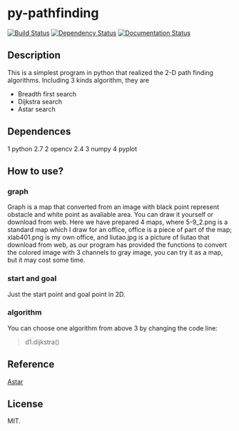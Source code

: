 # py-pathfinding

[![Build Status](https://travis-ci.org/qiao/PathFinding.js.svg?branch=master)](https://travis-ci.org/qiao/PathFinding.js)
[![Dependency Status](https://david-dm.org/qiao/pathfinding.js.png)](https://david-dm.org/qiao/pathfinding.js)
[![Documentation Status](https://readthedocs.org/projects/pathfindingjs/badge/)](https://readthedocs.org/projects/pathfindingjs/?badge=latest)

## Description
This is a simplest program in python that realized the 2-D path finding algorithms. Including 3 kinds algorithm, they are
* Breadth first search
* Dijkstra search
* Astar search

## Dependences
1 python 2.7
2 opencv 2.4
3 numpy
4 pyplot

## How to use?
### graph
Graph is a map that converted from an image with black point represent obstacle and white point as avaliable area. You can draw it yourself or download from web.
Here we have prepared 4 maps, where 5-9_2.png is a standard map which I draw for an office, office is a piece of part of the map; xlab401.png is my own office, and liutao.jpg is a picture of liutao that download from web, as our program has provided the functions to convert the colored image with 3 channels to gray image, you can try it as a map, but it may cost some time.
### start and goal 
Just the start point and goal point in 2D.
### algorithm
You can choose one algorithm from above 3 by changing the code line:
>d1.dijkstra()

## Reference
[Astar](http://www.redblobgames.com/pathfinding/a-star/introduction.html)
## License
MIT.
